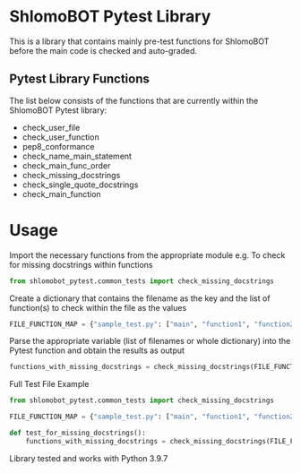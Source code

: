 # ShlomoBOT Pytest Library
This is a library that contains mainly pre-test functions for ShlomoBOT before the main code is checked and auto-graded.

## Pytest Library Functions
The list below consists of the functions that are currently within the ShlomoBOT Pytest library:
* check_user_file
* check_user_function
* pep8_conformance
* check_name_main_statement
* check_main_func_order
* check_missing_docstrings
* check_single_quote_docstrings
* check_main_function

# Usage
Import the necessary functions from the appropriate module
e.g. To check for missing docstrings within functions
```python
from shlomobot_pytest.common_tests import check_missing_docstrings
```
Create a dictionary that contains the filename as the key and the list of function(s) to check within the file as the values
```python
FILE_FUNCTION_MAP = {"sample_test.py": ["main", "function1", "function2"]}
```
Parse the appropriate variable (list of filenames or whole dictionary) into the Pytest function and obtain the results as output
```python
functions_with_missing_docstrings = check_missing_docstrings(FILE_FUNCTION_MAP)
```

Full Test File Example
```python
from shlomobot_pytest.common_tests import check_missing_docstrings

FILE_FUNCTION_MAP = {"sample_test.py": ["main", "function1", "function2"]}

def test_for_missing_docstrings():
    functions_with_missing_docstrings = check_missing_docstrings(FILE_FUNCTION_MAP)
```

Library tested and works with Python 3.9.7